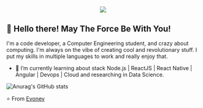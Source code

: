 <h1 align="center">
  <img src="https://ik.imagekit.io/dfw3q47dv0/SW_bad_feeling_-Mvspio6t.gif" />
</h1>

## 👋 Hello there! May The Force Be With You!

I'm a code developer, a Computer Engineering student, and crazy about computing. I'm always on the vibe of creating cool and revolutionary stuff. I put my skills in multiple languages to work and really enjoy that.

- 🌱 I’m currently learning about stack Node.js | ReactJS | React Native | Angular | Devops | Cloud and researching in Data Science.

![Anurag's GitHub stats](https://github-readme-stats.vercel.app/api?username=evoney&show_icons=true&theme=transparent)

<!--

![](https://raw.githubusercontent.com/evoney/github-stats/master/generated/overview.svg)
![](https://raw.githubusercontent.com/evoney/github-stats/master/generated/languages.svg)

-->

⭐ From [Evoney](https://github.com/Evoney/)
